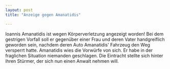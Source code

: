 ```yaml
---
layout: post
title: "Anzeige gegen Amanatidis"

---
```


Ioannis Amanatidis ist wegen Körperverletzung angezeigt worden! Bei dem gestrigen Vorfall soll er gegenüber einer Frau und deren Vater handgreiflich geworden sein, nachdem deren Auto Amanatidis' Fahrzeug den Weg versperrt hatte. Amanatidis wies die Vorwürfe von sich. Er habe in der fraglichen Situation niemanden geschlagen. Die Eintracht stellte sich hinter ihren Stürmer, der sich nun einen Anwalt nehmen will.


